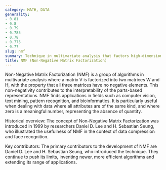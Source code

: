 ```yaml
---
category: MATH, DATA
generality:
- 0.81
- 0.8
- 0.79
- 0.785
- 0.78
- 0.775
- 0.77
slug: nmf
summary: Technique in multivariate analysis that factors high-dimensional vectors into a lower-dimensional representation, while preserving the non-negative elements in the data sets.
title: NMF (Non-Negative Matrix Factorization)
---
```


Non-Negative Matrix Factorization (NMF) is a group of algorithms in multivariate analysis where a matrix V is factorized into two matrices W and H, with the property that all three matrices have no negative elements. This non-negativity contributes to the interpretability of the parts-based representations. NMF finds applications in fields such as computer vision, text mining, pattern recognition, and bioinformatics. It is particularly useful when dealing with data where all attributes are of the same kind, and where zero is a meaningful number, representing the absence of quantity.

Historical overview: The concept of Non-Negative Matrix Factorization was introduced in 1999 by researchers Daniel D. Lee and H. Sebastian Seung, who illustrated the usefulness of NMF in the context of data compression and face recognition.

Key contributors: The primary contributors to the development of NMF are Daniel D. Lee and H. Sebastian Seung, who introduced the technique. They continue to push its limits, inventing newer, more efficient algorithms and extending its range of applications.
